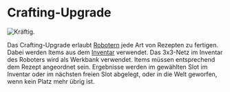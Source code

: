 # Crafting-Upgrade

![Kräftig.](oredict:opencomputers:craftingUpgrade)

Das Crafting-Upgrade erlaubt [Robotern](../block/robot.md) jede Art von Rezepten zu fertigen. Dabei werden Items aus dem [Inventar](../item/inventoryUpgrade.md) verwendet. Das 3x3-Netz im Inventar des Roboters wird als Werkbank verwendet. Items müssen entsprechend dem Rezept angeordnet sein. Ergebnisse werden im gewählten Slot im Inventar oder im nächsten freien Slot abgelegt, oder in die Welt geworfen, wenn kein Platz mehr übrig ist.
